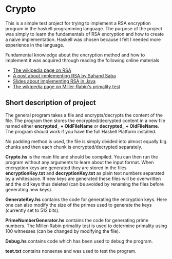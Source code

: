 # Crypto

This is a simple test project for trying to implement a RSA encryption program in the haskell programming language. The purpose of the project was simply to learn the fundamentals of RSA encryption and how to create a naive implementation. Haskell was chosen because I felt I needed more experience in the language.

Fundamental knowledge about the encryption method and how to implement it was acquired through reading the following online materials
* [The wikipedia page on RSA](https://simple.wikipedia.org/wiki/RSA_(algorithm))
* [A post about implementing RSA by Sahand Saba](http://sahandsaba.com/cryptography-rsa-part-1.html)
* [Slides about implementing RSA in Java](http://db.cs.duke.edu/courses/cps001/summer04/lectures/Lecture16.pdf)
* [The wikipedia page on Miller-Rabin's primality test](https://en.wikipedia.org/wiki/Miller–Rabin_primality_test)

## Short description of project

The general program takes a file and encrypts/decrypts the content of the file. The program then stores the encrypted/decrypted content in a new file named either **encrypted_ + OldFileName** or **decrypted_ + OldFileName**. The program should work if you have the full Haskell Platform installed.

No padding method is used, the file is simply divided into almost equally big chunks and then each chunk is encrypted/decrypted separately.

**Crypto.hs** is the main file and should be compiled. You can then run the program without any arguments to learn about the input format. When encryption keys are generated they are stored in the files **encryptionKey.txt** and **decryptionKey.txt** as plain text numbers separated by a whitespace. If new keys are generated these files will be overwritten and the old keys thus deleted (can be avoided by renaming the files before generating new keys).

**GenerateKey.hs** contains the code for generating the encryption keys. Here one can also modify the size of the primes used to generate the keys (currently set to 512 bits).

**PrimeNumberGenerator.hs** contains the code for generating prime numbers. The Miller-Rabin primality test is used to determine primality using 100 witnesses (can be changed by modifying the file).

**Debug.hs** contains code which has been used to debug the program.      

**test.txt** contains nonsense and was used to test the program.
